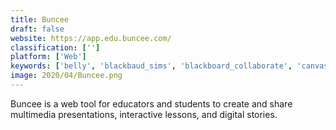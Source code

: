 ```yaml
---
title: Buncee
draft: false 
website: https://app.edu.buncee.com/
classification: ['']
platform: ['Web']
keywords: ['belly', 'blackbaud_sims', 'blackboard_collaborate', 'canvas', 'chamilo', 'eduflex_school_erp', 'fedena', 'learnthatword', 'renweb', 'teachable', 'travel_tracker', 'treehouse', 'vclassrooming', 'wikispaces', 'myskoolapp']
image: 2020/04/Buncee.png
---
```

Buncee is a web tool for educators and students to create and share multimedia presentations, interactive lessons, and digital stories.